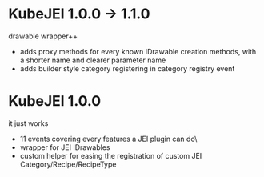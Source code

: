 
# KubeJEI 1.0.0 -> 1.1.0

drawable wrapper++

- adds proxy methods for every known IDrawable creation methods, with a shorter name and clearer parameter name
- adds builder style category registering in category registry event

# KubeJEI 1.0.0

it just works

- 11 events covering every features a JEI plugin can do\
- wrapper for JEI IDrawables
- custom helper for easing the registration of custom JEI Category/Recipe/RecipeType